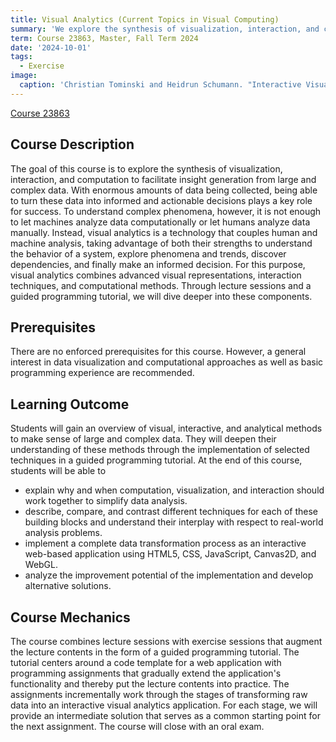 ```yaml
---
title: Visual Analytics (Current Topics in Visual Computing)
summary: 'We explore the synthesis of visualization, interaction, and computation to facilitate insight generation from large and complex data.'
term: Course 23863, Master, Fall Term 2024
date: '2024-10-01'
tags:
  - Exercise
image:
  caption: 'Christian Tominski and Heidrun Schumann. "Interactive Visual Data Analysis". AK Peters Visualization Series, CRC Press, 2020.'
---
```


[Course 23863](https://lsf.uni-rostock.de/qisserver/rds?state=verpublish&status=init&vmfile=no&publishid=166638&moduleCall=webInfo&publishConfFile=webInfo&publishSubDir=veranstaltung)

## Course Description

The goal of this course is to explore the synthesis of visualization, interaction, and computation to facilitate insight generation from large and complex data.
With enormous amounts of data being collected, being able to turn these data into informed and actionable decisions plays a key role for success. 
To understand complex phenomena, however, it is not enough to let machines analyze data computationally or let humans analyze data manually.
Instead, visual analytics is a technology that couples human and machine analysis, taking advantage of both their strengths to understand the behavior of a system, explore phenomena and trends, discover dependencies, and finally make an informed decision.
For this purpose, visual analytics combines advanced visual representations, interaction techniques, and computational methods.
Through lecture sessions and a guided programming tutorial, we will dive deeper into these components.

## Prerequisites

There are no enforced prerequisites for this course.
However, a general interest in data visualization and computational approaches as well as basic programming experience are recommended.

## Learning Outcome

Students will gain an overview of visual, interactive, and analytical methods to make sense of large and complex data.
They will deepen their understanding of these methods through the implementation of selected techniques in a guided programming tutorial.
At the end of this course, students will be able to
- explain why and when computation, visualization, and interaction should work together to simplify data analysis.
- describe, compare, and contrast different techniques for each of these building blocks and understand their interplay with respect to real-world analysis problems.
- implement a complete data transformation process as an interactive web-based application using HTML5, CSS, JavaScript, Canvas2D, and WebGL.
- analyze the improvement potential of the implementation and develop alternative solutions.

## Course Mechanics

The course combines lecture sessions with exercise sessions that augment the lecture contents in the form of a guided programming tutorial.
The tutorial centers around a code template for a web application with programming assignments that gradually extend the application's functionality and thereby put the lecture contents into practice.
The assignments incrementally work through the stages of transforming raw data into an interactive visual analytics application.
For each stage, we will provide an intermediate solution that serves as a common starting point for the next assignment.
The course will close with an oral exam.